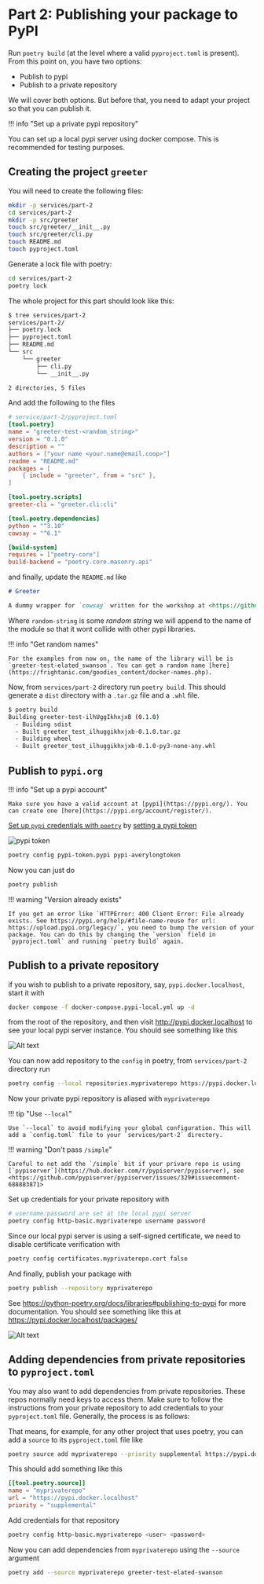# Part 2: Publishing your package to PyPI

Run `poetry build` (at the level where a valid `pyproject.toml` is present). From this point on, you have two options:

- Publish to pypi
- Publish to a private repository

We will cover both options. But before that, you need to adapt your project so that you can publish it.

!!! info "Set up a private pypi repository"

   You can set up a local pypi server using docker compose. This is recommended for testing purposes.

## Creating the project `greeter`

You will need to create the following files:

```bash
mkdir -p services/part-2
cd services/part-2
mkdir -p src/greeter
touch src/greeter/__init__.py
touch src/greeter/cli.py
touch README.md
touch pyproject.toml
```

Generate a lock file with poetry:

```bash
cd services/part-2
poetry lock
```

The whole project for this part should look like this:

```bash
$ tree services/part-2
services/part-2/
├── poetry.lock
├── pyproject.toml
├── README.md
└── src
    └── greeter
        ├── cli.py
        └── __init__.py

2 directories, 5 files
```

And add the following to the files

```toml
# service/part-2/pyproject.toml
[tool.poetry]
name = "greeter-test-<random_string>"
version = "0.1.0"
description = ""
authors = ["your name <your.name@email.coop>"]
readme = "README.md"
packages = [
    { include = "greeter", from = "src" },
]

[tool.poetry.scripts]
greeter-cli = "greeter.cli:cli"

[tool.poetry.dependencies]
python = "^3.10"
cowsay = "^6.1"

[build-system]
requires = ["poetry-core"]
build-backend = "poetry.core.masonry.api"
```

and finally, update the `README.md` like

```markdown
# Greeter

A dummy wrapper for `cowsay` written for the workshop at <https://github.com/Som-Energia/somenergia-poetry-docker-workshop>.
```

Where `random-string` is some _random string_ we will append to the name of the module so that it wont collide with other pypi libraries.

!!! info "Get random names"

    For the examples from now on, the name of the library will be is `greeter-test-elated_swanson`. You can get a random name [here](https://frightanic.com/goodies_content/docker-names.php). 

Now, from `services/part-2` directory run `poetry build`. This should generate a `dist` directory with a `.tar.gz` file and a `.whl` file.

```bash
$ poetry build
Building greeter-test-ilhUggIkhxjxB (0.1.0)
  - Building sdist
  - Built greeter_test_ilhuggikhxjxb-0.1.0.tar.gz
  - Building wheel
  - Built greeter_test_ilhuggikhxjxb-0.1.0-py3-none-any.whl
```

## Publish to `pypi.org`

!!! info "Set up a pypi account"

    Make sure you have a valid account at [pypi](https://pypi.org/). You can create one [here](https://pypi.org/account/register/).

[Set up `pypi` credentials with `poetry`](https://python-poetry.org/docs/repositories/#configuring-credentials) by [setting a pypi token](https://pypi.org/manage/account/token/)

![pypi token](assets/images/part-2-pypi-token-add.png)


```bash
poetry config pypi-token.pypi pypi-averylongtoken
```

Now you can just do

```bash
poetry publish
```

!!! warning "Version already exists"

    If you get an error like `HTTPError: 400 Client Error: File already exists. See https://pypi.org/help/#file-name-reuse for url: https://upload.pypi.org/legacy/`, you need to bump the version of your package. You can do this by changing the `version` field in `pyproject.toml` and running `poetry build` again.

## Publish to a private repository

if you wish to publish to a private repository, say, `pypi.docker.localhost`, start it with

```bash
docker compose -f docker-compose.pypi-local.yml up -d
```

from the root of the repository, and then visit <http://pypi.docker.localhost> to see your local pypi server instance. You should see something like this


![Alt text](assets/images/part-2-local-pypiserver.png)


You can now add repository to the `config` in poetry, from `services/part-2` directory run

```bash
poetry config --local repositories.myprivaterepo https://pypi.docker.localhost/
```

Now your private pypi repository is aliased with `myprivaterepo`

!!! tip "Use `--local`"

    Use `--local` to avoid modifying your global configuration. This will add a `config.toml` file to your `services/part-2` directory.

!!! warning "Don't pass `/simple`"

    Careful to not add the `/simple` bit if your privare repo is using [`pypiserver`](https://hub.docker.com/r/pypiserver/pypiserver), see <https://github.com/pypiserver/pypiserver/issues/329#issuecomment-688883871>

Set up credentials for your private repository with

```bash
# username:password are set at the local pypi server
poetry config http-basic.myprivaterepo username password
```

Since our local pypi server is using a self-signed certificate, we need to disable certificate verification with

```bash
poetry config certificates.myprivaterepo.cert false
``````

And finally, publish your package with

```bash
poetry publish --repository myprivaterepo
```

See <https://python-poetry.org/docs/libraries#publishing-to-pypi> for more documentation. You should see something like this at <https://pypi.docker.localhost/packages/>

![Alt text](assets/images/part-2-uploaded-package-to-local-pypi.png)

## Adding dependencies from private repositories to `pyproject.toml`

You may also want to add dependencies from private repositories. These repos normally need keys to access them. Make sure to follow the instructions from your private repository to add credentials to your `pyproject.toml` file. Generally, the process is as follows:

That means, for example, for any other project that uses poetry, you can add a `source` to its `pyproject.toml` file like

```bash
poetry source add myprivaterepo --priority supplemental https://pypi.docker.localhost
```

This should add something like this

```toml
[[tool.poetry.source]]
name = "myprivaterepo"
url = "https://pypi.docker.localhost"
priority = "supplemental"
```

Add credentials for that repository

```bash
poetry config http-basic.myprivaterepo <user> <password>
```

Now you can add dependencies from `myprivaterepo` using the `--source` argument

```bash
poetry add --source myprivaterepo greeter-test-elated-swanson
```
